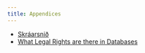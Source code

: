 ```yaml
---
title: Appendices
---
```


-   [Skráarsnið](file-formats.html)
-   [What Legal Rights are there in Databases](what-legal-ip-rights-are-there-in-databases.html)